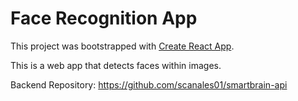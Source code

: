 # Face Recognition App

This project was bootstrapped with [Create React App](https://github.com/facebook/create-react-app).

This is a web app that detects faces within images. 

Backend Repository: https://github.com/scanales01/smartbrain-api
